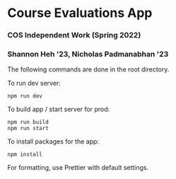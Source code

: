 # Course Evaluations App

### COS Independent Work (Spring 2022)

### Shannon Heh '23, Nicholas Padmanabhan '23

The following commands are done in the root directory.

To run dev server:

```
npm run dev
```

To build app / start server for prod:

```
npm run build
npm run start
```

To install packages for the app:

```
npm install
```

For formatting, use Prettier with default settings.
